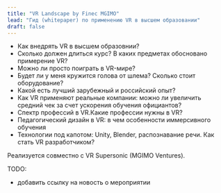 ```yaml
---
title: "VR Landscape by Finec MGIMO"
lead: "Гид (whitepaper) по применению VR в высшем образовании"
draft: false
---
```


- Как внедрять VR в высшем образовнии?
- Сколько должен длиться курс? В каких предметах обосновано примерение VR?
- Можно ли просто поиграть в VR-мире?
- Будет ли у меня кружится голова от шлема? Сколько стоит оборудование?
- Какой есть лучший зарубежный и российский опыт?
- Как VR применяют реальные компании: можно ли увеличить средний чек за счет ускорения обучения официантов?
- Спектр профессий в VR.Какие профессии нужны в VR?
- Педагогический дизайн в VR: в чем особенности иммерсивного обучения
- Технологии под капотом: Unity, Blender, распознавание речи. Как стать VR разработчиком?

Реализуется совместно с VR Supersonic (MGIMO Ventures).

TODO:

- добавить ссылку на новость о мероприятии
